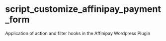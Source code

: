 # script_customize_affinipay_payment_form
Application of action and filter hooks in the Affinipay Wordpress Plugin
